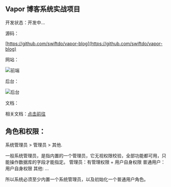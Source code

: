 ## Vapor 博客系统实战项目

开发状态：开发中...

源码：

[https://github.com/swiftdo/vapor-blog](https://github.com/swiftdo/vapor-blog)

网站：

![前端](https://github.com/swiftdo/vapor-blog/assets/12316547/c1df733b-5469-47c8-b213-b51d81130003)

后台：

![后台](https://github.com/swiftdo/vapor-blog/assets/12316547/553c87f9-1d66-4a9d-8ecb-c95fb2c9db9c)

文档：

相关文档：[点击前往](https://github.com/swiftdo/vapor-blog/wiki)

## 角色和权限：

系统管理员 > 管理员 > 其他.

一般系统管理员，是指内置的一个管理员，它无视权限校验，全部功能都可用，只能操作数据库的字段才能指定。
管理员：有管理权限 + 用户自身权限
普通用户：用户自身权限
其他: ...

所以系统必须至少内置一个系统管理员，以及初始化一个普通用户角色。

